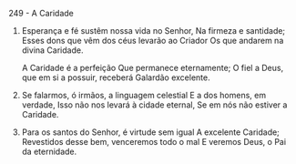 249 - A Caridade

1. Esperança e fé sustêm nossa vida no Senhor,
   Na firmeza e santidade;
   Esses dons que vêm dos céus levarão ao Criador
   Os que andarem na divina Caridade.

   A Caridade é a perfeição
   Que permanece eternamente;
   O fiel a Deus, que em si a possuir, receberá
   Galardão excelente.

2. Se falarmos, ó irmãos, a linguagem celestial
   E a dos homens, em verdade,
   Isso não nos levará à cidade eternal,
   Se em nós não estiver a Caridade.

3. Para os santos do Senhor, é virtude sem igual
   A excelente Caridade;
   Revestidos desse bem, venceremos todo o mal
   E veremos Deus, o Pai da eternidade.
